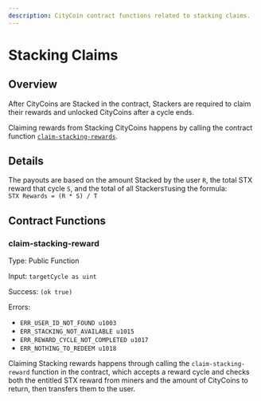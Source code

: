 ```yaml
---
description: CityCoin contract functions related to stacking claims.
---
```


# Stacking Claims

## Overview

After CityCoins are Stacked in the contract, Stackers are required to claim their rewards and unlocked CityCoins after a cycle ends.

Claiming rewards from Stacking CityCoins happens by calling the contract function [`claim-stacking-rewards`](stacking-claims.md#claim-stacking-reward).

## Details

The payouts are based on the amount Stacked by the user `R`, the total STX reward that cycle `S`, and the total of all Stackers`T`using the formula:\
`STX Rewards = (R * S) / T`

## Contract Functions

### claim-stacking-reward

Type: Public Function

Input: `targetCycle as uint`

Success: `(ok true)`

Errors:

* `ERR_USER_ID_NOT_FOUND u1003`
* `ERR_STACKING_NOT_AVAILABLE u1015`
* `ERR_REWARD_CYCLE_NOT_COMPLETED u1017`
* `ERR_NOTHING_TO_REDEEM u1018`

Claiming Stacking rewards happens through calling the `claim-stacking-reward` function in the contract, which accepts a reward cycle and checks both the entitled STX reward from miners and the amount of CityCoins to return, then transfers them to the user.
